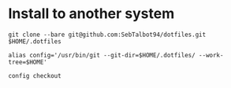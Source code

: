 # Install to another system


`git clone --bare git@github.com:SebTalbot94/dotfiles.git $HOME/.dotfiles`

`alias config='/usr/bin/git --git-dir=$HOME/.dotfiles/ --work-tree=$HOME'`

`config checkout`
